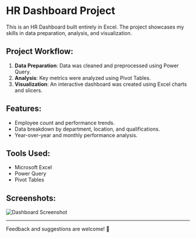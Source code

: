 # HR Dashboard Project

This is an HR Dashboard built entirely in Excel. The project showcases my skills in data preparation, analysis, and visualization.

## Project Workflow:
1. **Data Preparation**: Data was cleaned and preprocessed using Power Query.
2. **Analysis**: Key metrics were analyzed using Pivot Tables.
3. **Visualization**: An interactive dashboard was created using Excel charts and slicers.

## Features:
- Employee count and performance trends.
- Data breakdown by department, location, and qualifications.
- Year-over-year and monthly performance analysis.

## Tools Used:
- Microsoft Excel
- Power Query
- Pivot Tables

## Screenshots:
![Dashboard Screenshot]((https://github.com/megahed1/HR-Analysis-Dashboard/blob/main/Dashboard.jpg?raw=true))

---

Feedback and suggestions are welcome! 🚀
